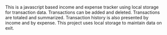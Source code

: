 This is a javascript based income and expense tracker using local storage for transaction data.  Transactions can be added and deleted.  Transactions are totaled and summarized.  Transaction history is also presented by income and by expense. This project uses local storage to maintain data on exit.


